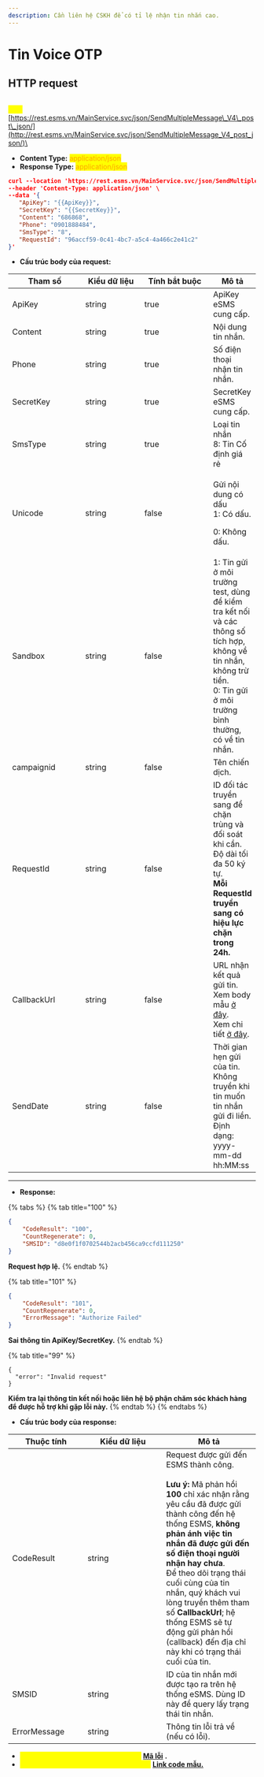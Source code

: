 ```yaml
---
description: Cần liên hệ CSKH để có tỉ lệ nhận tin nhắn cao.
---
```


# Tin Voice OTP

## HTTP request

\
<mark style="color:yellow;">**`POST`**</mark> [https://rest.esms.vn/MainService.svc/json/SendMultipleMessage\_V4\_post\_json/](http://rest.esms.vn/MainService.svc/json/SendMultipleMessage_V4_post_json/)\


* **Content Type:** <mark style="color:orange;">application/json</mark>
* **Response Type:** <mark style="color:orange;">application/json</mark>

```json
curl --location 'https://rest.esms.vn/MainService.svc/json/SendMultipleMessage_V4_post_json/' \
--header 'Content-Type: application/json' \
--data '{
   "ApiKey": "{{ApiKey}}",
   "SecretKey": "{{SecretKey}}",
   "Content": "686868",
   "Phone": "0901888484",
   "SmsType": "8",
   "RequestId": "96accf59-0c41-4bc7-a5c4-4a466c2e41c2"
}'
```

* **Cấu trúc body của request:**

<table><thead><tr><th width="145">Tham số</th><th width="121">Kiểu dữ liệu</th><th width="147" data-type="checkbox">Tính bắt buộc</th><th>Mô tả</th></tr></thead><tbody><tr><td>ApiKey</td><td>string</td><td>true</td><td>ApiKey eSMS cung cấp.</td></tr><tr><td>Content</td><td>string</td><td>true</td><td>Nội dung tin nhắn.</td></tr><tr><td>Phone</td><td>string</td><td>true</td><td>Số điện thoại nhận tin nhắn.</td></tr><tr><td>SecretKey</td><td>string</td><td>true</td><td>SecretKey eSMS cung cấp.</td></tr><tr><td>SmsType</td><td>string</td><td>true</td><td>Loại tin nhắn<br>8: Tin Cố định giá rẻ</td></tr><tr><td>Unicode</td><td>string</td><td>false</td><td><p>Gửi nội dung có dấu<br>1: Có dấu.</p><p>0: Không dấu.</p></td></tr><tr><td>Sandbox</td><td>string</td><td>false</td><td>1: Tin gửi ở môi trường test, dùng để kiểm tra kết nối và các thông số tích hợp, không về tin nhắn, không trừ tiền.<br>0: Tin gửi ở môi trường bình thường, có về tin nhắn.</td></tr><tr><td>campaignid</td><td>string</td><td>false</td><td>Tên chiến dịch.</td></tr><tr><td>RequestId</td><td>string</td><td>false</td><td>ID đối tác truyền sang để chặn trùng và đối soát khi cần.<br>Độ dài tối đa 50 ký tự.<br><strong>Mỗi RequestId truyền sang có hiệu lực chặn trong 24h.</strong></td></tr><tr><td>CallbackUrl</td><td>string</td><td>false</td><td>URL nhận kết quả gửi tin. <br>Xem body mẫu <a href="https://samplefordevelopers.esms.vn/#20f85e1f-3d9e-4ff4-bc4f-8d9c9edbc88a">ở đây</a>.<br>Xem chi tiết <a href="../callback-url.md">ở đây</a>.</td></tr><tr><td>SendDate</td><td>string</td><td>false</td><td>Thời gian hẹn gửi của tin. <br>Không truyền khi tin muốn tin nhắn gửi đi liền.<br>Định dạng: yyyy-mm-dd hh:MM:ss</td></tr></tbody></table>

***

* **Response:**

{% tabs %}
{% tab title="100" %}
```json
{
    "CodeResult": "100",
    "CountRegenerate": 0,
    "SMSID": "d8e0f1f0702544b2acb456ca9ccfd111250"
}
```

**Request hợp lệ.**
{% endtab %}

{% tab title="101" %}
```json
{
    "CodeResult": "101",
    "CountRegenerate": 0,
    "ErrorMessage": "Authorize Failed"
}
```

**Sai thông tin ApiKey/SecretKey.**
{% endtab %}

{% tab title="99" %}
```
{
  "error": "Invalid request"
}
```

**Kiểm tra lại thông tin kết nối hoặc liên hệ bộ phận chăm sóc khách hàng để được hỗ trợ khi gặp lỗi này.**
{% endtab %}
{% endtabs %}

* **Cấu trúc body của response:**

<table><thead><tr><th width="137.59991455078125">Thuộc tính</th><th width="143.86669921875">Kiểu dữ liệu</th><th>Mô tả</th></tr></thead><tbody><tr><td>CodeResult</td><td>string</td><td>Request được gửi đến ESMS thành công.<br><br><strong>Lưu ý:</strong> Mã phản hồi <strong>100</strong> chỉ xác nhận rằng yêu cầu đã được gửi thành công đến hệ thống ESMS, <strong>không phản ánh việc tin nhắn đã được gửi đến số điện thoại người nhận hay chưa</strong>.<br>Để theo dõi trạng thái cuối cùng của tin nhắn, quý khách vui lòng truyền thêm tham số <strong>CallbackUrl</strong>; hệ thống ESMS sẽ tự động gửi phản hồi (callback) đến địa chỉ này khi có trạng thái cuối của tin.</td></tr><tr><td>SMSID</td><td>string</td><td>ID của tin nhắn mới được tạo ra trên hệ thống eSMS. Dùng ID này để query lấy trạng thái tin nhắn.</td></tr><tr><td>ErrorMessage</td><td>string</td><td>Thông tin lỗi trả về (nếu có lỗi).</td></tr></tbody></table>

* _<mark style="color:yellow;">**Thông tin chi tiết mã lỗi xem ở bảng:**</mark>_ [**Mã lỗi**](../bang-ma-loi.md) **.**
* _<mark style="color:yellow;">**Lấy code mẫu của các ngôn ngữ ở link:**</mark>_ [**Link code mẫu.**](https://samplefordevelopers.esms.vn/#562c21f1-e073-4352-8a24-eac62657953b)

